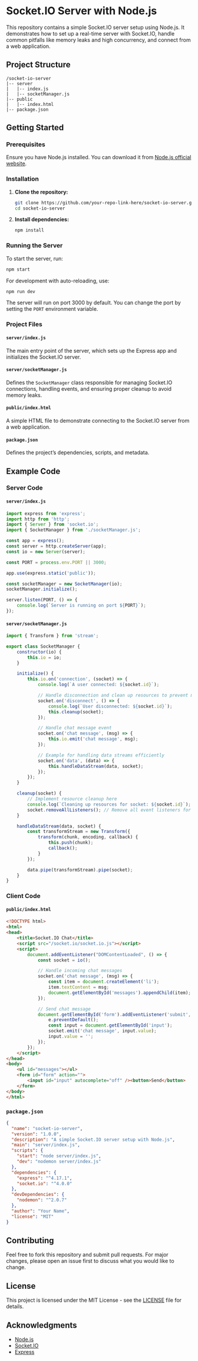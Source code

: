 # Socket.IO Server with Node.js

This repository contains a simple Socket.IO server setup using Node.js. It demonstrates how to set up a real-time server with Socket.IO, handle common pitfalls like memory leaks and high concurrency, and connect from a web application.

## Project Structure

```
/socket-io-server
|-- server
|   |-- index.js
|   |-- socketManager.js
|-- public
|   |-- index.html
|-- package.json
```

## Getting Started

### Prerequisites

Ensure you have Node.js installed. You can download it from [Node.js official website](https://nodejs.org/).

### Installation

1. **Clone the repository:**
   ```bash
   git clone https://github.com/your-repo-link-here/socket-io-server.git
   cd socket-io-server
   ```

2. **Install dependencies:**
   ```bash
   npm install
   ```

### Running the Server

To start the server, run:
```bash
npm start
```

For development with auto-reloading, use:
```bash
npm run dev
```

The server will run on port 3000 by default. You can change the port by setting the `PORT` environment variable.

### Project Files

#### `server/index.js`
The main entry point of the server, which sets up the Express app and initializes the Socket.IO server.

#### `server/socketManager.js`
Defines the `SocketManager` class responsible for managing Socket.IO connections, handling events, and ensuring proper cleanup to avoid memory leaks.

#### `public/index.html`
A simple HTML file to demonstrate connecting to the Socket.IO server from a web application.

#### `package.json`
Defines the project’s dependencies, scripts, and metadata.

## Example Code

### Server Code

#### `server/index.js`
```javascript
import express from 'express';
import http from 'http';
import { Server } from 'socket.io';
import { SocketManager } from './socketManager.js';

const app = express();
const server = http.createServer(app);
const io = new Server(server);

const PORT = process.env.PORT || 3000;

app.use(express.static('public'));

const socketManager = new SocketManager(io);
socketManager.initialize();

server.listen(PORT, () => {
    console.log(`Server is running on port ${PORT}`);
});
```

#### `server/socketManager.js`
```javascript
import { Transform } from 'stream';

export class SocketManager {
    constructor(io) {
        this.io = io;
    }

    initialize() {
        this.io.on('connection', (socket) => {
            console.log(`A user connected: ${socket.id}`);

            // Handle disconnection and clean up resources to prevent memory leaks
            socket.on('disconnect', () => {
                console.log(`User disconnected: ${socket.id}`);
                this.cleanup(socket);
            });

            // Handle chat message event
            socket.on('chat message', (msg) => {
                this.io.emit('chat message', msg);
            });

            // Example for handling data streams efficiently
            socket.on('data', (data) => {
                this.handleDataStream(data, socket);
            });
        });
    }

    cleanup(socket) {
        // Implement resource cleanup here
        console.log(`Cleaning up resources for socket: ${socket.id}`);
        socket.removeAllListeners(); // Remove all event listeners for the socket
    }

    handleDataStream(data, socket) {
        const transformStream = new Transform({
            transform(chunk, encoding, callback) {
                this.push(chunk);
                callback();
            }
        });

        data.pipe(transformStream).pipe(socket);
    }
}
```

### Client Code

#### `public/index.html`
```html
<!DOCTYPE html>
<html>
<head>
    <title>Socket.IO Chat</title>
    <script src="/socket.io/socket.io.js"></script>
    <script>
        document.addEventListener("DOMContentLoaded", () => {
            const socket = io();

            // Handle incoming chat messages
            socket.on('chat message', (msg) => {
                const item = document.createElement('li');
                item.textContent = msg;
                document.getElementById('messages').appendChild(item);
            });

            // Send chat message
            document.getElementById('form').addEventListener('submit', (e) => {
                e.preventDefault();
                const input = document.getElementById('input');
                socket.emit('chat message', input.value);
                input.value = '';
            });
        });
    </script>
</head>
<body>
    <ul id="messages"></ul>
    <form id="form" action="">
        <input id="input" autocomplete="off" /><button>Send</button>
    </form>
</body>
</html>
```

### `package.json`
```json
{
  "name": "socket-io-server",
  "version": "1.0.0",
  "description": "A simple Socket.IO server setup with Node.js",
  "main": "server/index.js",
  "scripts": {
    "start": "node server/index.js",
    "dev": "nodemon server/index.js"
  },
  "dependencies": {
    "express": "^4.17.1",
    "socket.io": "^4.0.0"
  },
  "devDependencies": {
    "nodemon": "^2.0.7"
  },
  "author": "Your Name",
  "license": "MIT"
}
```

## Contributing

Feel free to fork this repository and submit pull requests. For major changes, please open an issue first to discuss what you would like to change.

## License

This project is licensed under the MIT License - see the [LICENSE](LICENSE) file for details.

## Acknowledgments

- [Node.js](https://nodejs.org/)
- [Socket.IO](https://socket.io/)
- [Express](https://expressjs.com/)
